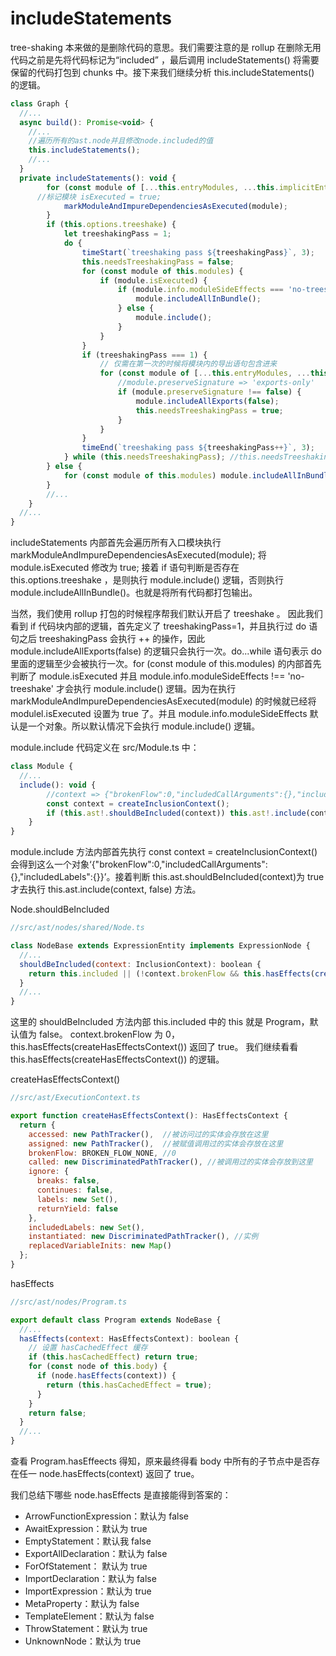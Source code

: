 # includeStatements

tree-shaking 本来做的是删除代码的意思。我们需要注意的是 rollup 在删除无用代码之前是先将代码标记为“included” ，最后调用 includeStatements() 将需要保留的代码打包到 chunks 中。接下来我们继续分析 this.includeStatements() 的逻辑。

```js
class Graph {
  //...
  async build(): Promise<void> {
    //...
    //遍历所有的ast.node并且修改node.included的值
    this.includeStatements();
    //...
  }
  private includeStatements(): void {
		for (const module of [...this.entryModules, ...this.implicitEntryModules]) {
      //标记模块 isExecuted = true;
			markModuleAndImpureDependenciesAsExecuted(module);
		}
		if (this.options.treeshake) {
			let treeshakingPass = 1;
			do {
				timeStart(`treeshaking pass ${treeshakingPass}`, 3);
				this.needsTreeshakingPass = false;
				for (const module of this.modules) {
					if (module.isExecuted) {
						if (module.info.moduleSideEffects === 'no-treeshake') {
							module.includeAllInBundle();
						} else {
							module.include();
						}
					}
				}
				if (treeshakingPass === 1) {
					// 仅需在第一次的时候将模块内的导出语句包含进来
					for (const module of [...this.entryModules, ...this.implicitEntryModules]) {
						//module.preserveSignature => 'exports-only'
						if (module.preserveSignature !== false) {
							module.includeAllExports(false);
							this.needsTreeshakingPass = true;
						}
					}
				}
				timeEnd(`treeshaking pass ${treeshakingPass++}`, 3);
			} while (this.needsTreeshakingPass); //this.needsTreeshakingPass为true的时候才会继续执行treeShaking逻辑
		} else {
			for (const module of this.modules) module.includeAllInBundle();
		}
		//...
	}
  //...
}
```

includeStatements 内部首先会遍历所有入口模块执行 markModuleAndImpureDependenciesAsExecuted(module); 将 module.isExecuted 修改为 true; 接着 if 语句判断是否存在 this.options.treeshake ，是则执行 module.include() 逻辑，否则执行 module.includeAllInBundle()。也就是将所有代码都打包输出。

当然，我们使用 rollup 打包的时候程序帮我们默认开启了 treeshake 。 因此我们看到 if 代码块内部的逻辑，首先定义了 treeshakingPass=1，并且执行过 do 语句之后 treeshakingPass 会执行 ++ 的操作，因此 module.includeAllExports(false) 的逻辑只会执行一次。do...while 语句表示 do 里面的逻辑至少会被执行一次。for (const module of this.modules) 的内部首先判断了 module.isExecuted 并且 module.info.moduleSideEffects !== 'no-treeshake' 才会执行 module.include() 逻辑。因为在执行 markModuleAndImpureDependenciesAsExecuted(module) 的时候就已经将 modulel.isExecuted 设置为 true 了。并且 module.info.moduleSideEffects 默认是一个对象。所以默认情况下会执行 module.include() 逻辑。

module.include 代码定义在 src/Module.ts 中：

```js
class Module {
  //...
  include(): void {
		//context => {"brokenFlow":0,"includedCallArguments":{},"includedLabels":{}}
		const context = createInclusionContext();
		if (this.ast!.shouldBeIncluded(context)) this.ast!.include(context, false);
	}
}
```

module.include 方法内部首先执行 const context = createInclusionContext() 会得到这么一个对象‘{"brokenFlow":0,"includedCallArguments":{},"includedLabels":{\}}’。接着判断 this.ast.shouldBeIncluded(context)为 true 才去执行 this.ast.include(context, false) 方法。

Node.shouldBeIncluded

```js
//src/ast/nodes/shared/Node.ts

class NodeBase extends ExpressionEntity implements ExpressionNode {
  //...
  shouldBeIncluded(context: InclusionContext): boolean {
    return this.included || (!context.brokenFlow && this.hasEffects(createHasEffectsContext()));
  }
  //...
}
```

这里的 shouldBeIncluded 方法内部 this.included 中的 this 就是 Program，默认值为 false。 context.brokenFlow 为 0，this.hasEffects(createHasEffectsContext()) 返回了 true。 我们继续看看 this.hasEffects(createHasEffectsContext()) 的逻辑。

createHasEffectsContext()

```js
//src/ast/ExecutionContext.ts

export function createHasEffectsContext(): HasEffectsContext {
  return {
    accessed: new PathTracker(),  //被访问过的实体会存放在这里
    assigned: new PathTracker(),  //被赋值调用过的实体会存放在这里
    brokenFlow: BROKEN_FLOW_NONE, //0
    called: new DiscriminatedPathTracker(), //被调用过的实体会存放到这里
    ignore: {
      breaks: false,
      continues: false,
      labels: new Set(),
      returnYield: false
    },
    includedLabels: new Set(),
    instantiated: new DiscriminatedPathTracker(), //实例
    replacedVariableInits: new Map()  
  };
}
```

hasEffects

```js
//src/ast/nodes/Program.ts

export default class Program extends NodeBase {
  //...
  hasEffects(context: HasEffectsContext): boolean {
    // 设置 hasCachedEffect 缓存
    if (this.hasCachedEffect) return true;
    for (const node of this.body) {
      if (node.hasEffects(context)) {
        return (this.hasCachedEffect = true);
      }
    }
    return false;
  }
  //...
}
```

查看 Program.hasEffeects 得知，原来最终得看 body 中所有的子节点中是否存在任一 node.hasEffects(context) 返回了 true。

我们总结下哪些 node.hasEffects 是直接能得到答案的：

- ArrowFunctionExpression：默认为 false
- AwaitExpression：默认为 true
- EmptyStatement：默认我 false
- ExportAllDeclaration：默认为 false
- ForOfStatement： 默认为 true
- ImportDeclaration：默认为 false
- ImportExpression：默认为 true
- MetaProperty：默认为 false
- TemplateElement：默认为 false
- ThrowStatement：默认为 true
- UnknownNode：默认为 true
